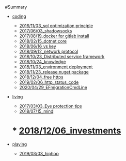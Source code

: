 #Summary
 * [coding]()
    * [2016/11/03_sql optimization principle](coding/sql_optimization_principle.md)
    * [2017/06/03_shadowsocks](coding/shadowsocks.md)
    * [2017/08/19_docker for gitlab install](coding/gitlab_docker.md)
    * [2018/02/15_dotnet core](coding/dotnetcore.md)
    * [2018/06/16_vs key](coding/vs_key.md)
    * [2018/09/12_network protocol](coding/net_protocol.md)
    * [2018/10/23_Distributed service framework](coding/distributed_service.md)
    * [2018/10/24_knowledge](coding/knowledge_summary.md)
    * [2018/11/03_environment deployment](coding/siteconfig.md)
    * [2018/11/23_release nuget package](coding/release_nuget_pack.md)
    * [2018/12/04_free https](coding/free_https.md)
    * [2019/02/06_http_status_code](coding/http_status_code.md)
    * [2020/04/29_EFmigrationCmdLine](coding/EFmigrationCmdLine.md)
    
 * [living]()
    * [2017/03/03_Eye protection tips](living/eyes_tips.md)
    * [2018/07/15_mind](living/mind.md)
    # * [2018/12/06_investments](living/investments.md)
    
 * [playing]()
    * [2019/03/03_hiphop](playing/hiphop_intro.md)
    